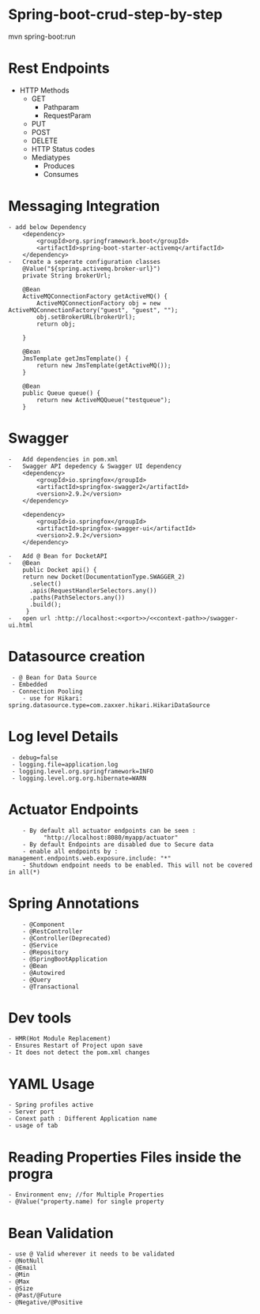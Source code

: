 # Spring-boot-crud-step-by-step
mvn spring-boot:run

# Rest Endpoints 
- HTTP Methods
	- GET
	   	- Pathparam
	   	- RequestParam
	- PUT
	- POST
	- DELETE
	- HTTP Status codes
	- Mediatypes
	 	- Produces
	 	- Consumes
# Messaging Integration
    - add below Dependency
	    <dependency>
			<groupId>org.springframework.boot</groupId>
			<artifactId>spring-boot-starter-activemq</artifactId>
		</dependency>
	-   Create a seperate configuration classes
		@Value("${spring.activemq.broker-url}")
		private String brokerUrl;

		@Bean
		ActiveMQConnectionFactory getActiveMQ() {
			ActiveMQConnectionFactory obj = new ActiveMQConnectionFactory("guest", "guest", "");
			obj.setBrokerURL(brokerUrl);
			return obj;

		}

		@Bean
		JmsTemplate getJmsTemplate() {
			return new JmsTemplate(getActiveMQ());
		}

		@Bean
		public Queue queue() {
			return new ActiveMQQueue("testqueue");
		} 	
# Swagger 
	-   Add dependencies in pom.xml
	-	Swagger API depedency & Swagger UI dependency		
		<dependency>
			<groupId>io.springfox</groupId>
			<artifactId>springfox-swagger2</artifactId>
			<version>2.9.2</version>
		</dependency>

		<dependency>
			<groupId>io.springfox</groupId>
			<artifactId>springfox-swagger-ui</artifactId>
			<version>2.9.2</version>
		</dependency>

	-   Add @ Bean for DocketAPI
	-   @Bean
    	public Docket api() { 
        return new Docket(DocumentationType.SWAGGER_2)  
          .select()                                  
          .apis(RequestHandlerSelectors.any())              
          .paths(PathSelectors.any())                          
          .build();                                           
   		 }
	-   open url :http://localhost:<<port>>/<<context-path>>/swagger-ui.html
# Datasource creation
	 - @ Bean for Data Source
	 - Embedded
	 - Connection Pooling
	 	- use for Hikari:  spring.datasource.type=com.zaxxer.hikari.HikariDataSource
#  Log level Details
	 - debug=false
	 - logging.file=application.log
	 - logging.level.org.springframework=INFO
	 - logging.level.org.org.hibernate=WARN
#   Actuator Endpoints
		
		- By default all actuator endpoints can be seen :
		      "http://localhost:8080/myapp/actuator"
		- By default Endpoints are disabled due to Secure data
		- enable all endpoints by : management.endpoints.web.exposure.include: "*"
		- Shutdown endpoint needs to be enabled. This will not be covered in all(*)
# Spring Annotations
		- @Component
		- @RestController
		- @Controller(Deprecated)
		- @Service
		- @Repository
		- @SpringBootApplication
		- @Bean
		- @Autowired
		- @Query
		- @Transactional
# Dev tools
  			
	- HMR(Hot Module Replacement)
	- Ensures Restart of Project upon save
	- It does not detect the pom.xml changes
# YAML Usage
    - Spring profiles active
    - Server port
    - Conext path : Different Application name
    - usage of tab

# Reading Properties Files inside the progra
	- Environment env; //for Multiple Properties
	- @Value("property.name) for single property

# Bean Validation
    - use @ Valid wherever it needs to be validated
    - @NotNull
    - @Email
	- @Min
	- @Max
	- @Size
	- @Past/@Future
	- @Negative/@Positive

